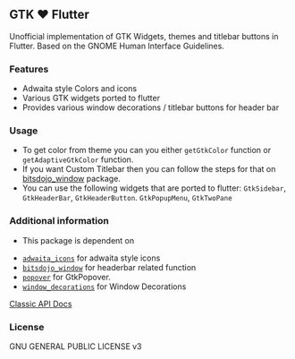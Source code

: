## GTK ❤️ Flutter
Unofficial implementation of GTK Widgets, themes and titlebar buttons in Flutter. Based on the GNOME Human Interface Guidelines.

### Features
- Adwaita style Colors and icons
- Various GTK widgets ported to flutter
- Provides various window decorations / titlebar buttons for header bar

### Usage
- To get color from theme you can you either `getGtkColor` function or `getAdaptiveGtkColor` function.
- If you want Custom Titlebar then you can follow the steps for that on [bitsdojo_window](https://pub.dev/packages/bitsdojo_window) package.
- You can use the following widgets that are ported to flutter:
`GtkSidebar`, `GtkHeaderBar`, `GtkHeaderButton`. `GtkPopupMenu`, `GtkTwoPane`


### Additional information

- This package is dependent on 
* [`adwaita_icons`](https://pub.dev/packages/adwaita_icons) for adwaita style icons
* [`bitsdojo_window`](https://pub.dev/packages/bitsdojo_window) for headerbar related function
* [`popover`](https://pub.dev/packages/popover) for GtkPopover.
* [`window_decorations`](https://pub.dev/packages/window_decorations) for Window Decorations

[Classic API Docs](https://pub.dev/documentation/gtk/latest/)

### License

GNU GENERAL PUBLIC LICENSE v3